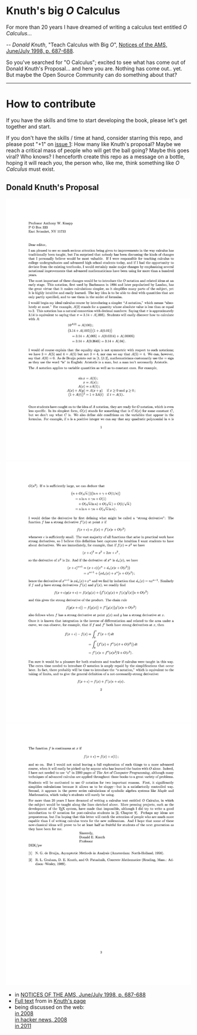 #  Knuth's big _O_ Calculus

For more than 20 years I have dreamed of writing a calculus text entitled _O Calculus_...

-- _Donald Knuth_, "Teach Calculus with Big _O_", [Notices of the AMS, June/July 1998, p. 687-688](https://www.ams.org/notices/199806/commentary.pdf).   


So you've searched for "O Calculus"; excited to see what has come out of Donald Knuth's Proposal... and here you are.  Nothing has come out.. yet.  But maybe the Open Source Community can do something about that?  

---
# How to contribute

If you have the skills and time to start developing the book, please let's get together and start.  

If you don't have the skills / time at hand, consider starring this repo, and please post "+1" on [issue 1](https://github.com/Alex-Linhares/Knuths-O-Calculus/issues): How many like Knuth's proposal?  Maybe we reach a critical mass of people who will get the ball going? Maybe this goes viral?  Who knows?  I henceforth create this repo as a message on a bottle, hoping it will reach _you_, the person who, like me, think something like _O Calculus_ must exist.


Donald Knuth's Proposal
---


    
![p1](p1.png)  
![p2](p2.png)  
![p3](p3.png)  


* in [NOTICES OF THE AMS, June/July 1998, p. 687-688](https://www.ams.org/notices/199806/commentary.pdf)  
* [Full text](/big-Oh-Calculus.pdf) from in [Knuth's page](https://www-cs-faculty.stanford.edu/~knuth/calc)  
* being discussed on the web:  
    [in 2008](https://micromath.wordpress.com/2008/04/14/donald-knuth-calculus-via-o-notation/)  
    [in hacker news, 2008](https://news.ycombinator.com/item?id=163177)  
    [in 2011](https://texnicalstuff.blogspot.com/2011/05/big-o-notation-for-calculus.html)  
    
